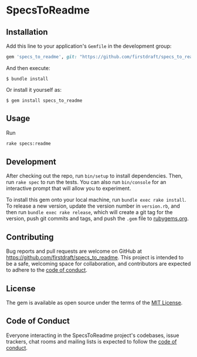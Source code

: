 # SpecsToReadme


## Installation

Add this line to your application's `Gemfile` in the development group:

```ruby
gem 'specs_to_readme', git: "https://github.com/firstdraft/specs_to_readme", branch: "main"
```

And then execute:

    $ bundle install

Or install it yourself as:

    $ gem install specs_to_readme

## Usage

Run

```bash
rake specs:readme
```

## Development

After checking out the repo, run `bin/setup` to install dependencies. Then, run `rake spec` to run the tests. You can also run `bin/console` for an interactive prompt that will allow you to experiment.

To install this gem onto your local machine, run `bundle exec rake install`. To release a new version, update the version number in `version.rb`, and then run `bundle exec rake release`, which will create a git tag for the version, push git commits and tags, and push the `.gem` file to [rubygems.org](https://rubygems.org).

## Contributing

Bug reports and pull requests are welcome on GitHub at https://github.com/firstdraft/specs_to_readme. This project is intended to be a safe, welcoming space for collaboration, and contributors are expected to adhere to the [code of conduct](https://github.com/firstdraft/specs_to_readme/blob/main/CODE_OF_CONDUCT.md).


## License

The gem is available as open source under the terms of the [MIT License](https://opensource.org/licenses/MIT).

## Code of Conduct

Everyone interacting in the SpecsToReadme project's codebases, issue trackers, chat rooms and mailing lists is expected to follow the [code of conduct](https://github.com/firstdraft/specs_to_readme/blob/main/CODE_OF_CONDUCT.md).
